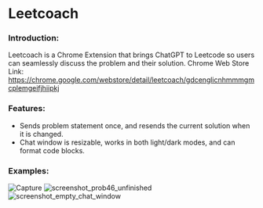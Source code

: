# Leetcoach

### Introduction:
Leetcoach is a Chrome Extension that brings ChatGPT to Leetcode so users can seamlessly discuss the problem and their solution.
Chrome Web Store Link: https://chrome.google.com/webstore/detail/leetcoach/gdcenglicnhmmmgmcplemgeifjhiipkj

### Features:
- Sends problem statement once, and resends the current solution when it is changed.
- Chat window is resizable, works in both light/dark modes, and can format code blocks.

### Examples:
![Capture](https://user-images.githubusercontent.com/71854758/226772854-5da6a8dc-e1f7-4396-b9f7-24513d56d23f.PNG)
![screenshot_prob46_unfinished](https://user-images.githubusercontent.com/71854758/226772875-29ba10b5-b1a1-4fc2-bce9-9a884bdc3971.png)
![screenshot_empty_chat_window](https://user-images.githubusercontent.com/71854758/226772887-20475c98-8722-47c2-a4e9-13284ca6f7d4.png)
